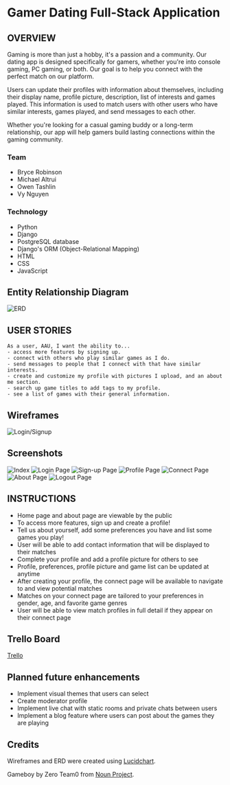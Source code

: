 # Gamer Dating Full-Stack Application


## OVERVIEW

Gaming is more than just a hobby, it's a passion and a community.  Our dating app is designed specifically for gamers, whether you're into console gaming, PC gaming, or both. Our goal is to help you connect with the perfect match on our platform.

Users can update their profiles with information about themselves, including their display name, profile picture, description, list of interests and games played. This information is used to match users with other users who have similar interests, games played, and send messages to each other.

Whether you're looking for a casual gaming buddy or a long-term relationship, our app will help gamers build lasting connections within the gaming community.


### Team
- Bryce Robinson
- Michael Altrui
- Owen Tashlin
- Vy Nguyen


### Technology

- Python
- Django
- PostgreSQL database
- Django's ORM (Object-Relational Mapping)
- HTML
- CSS
- JavaScript


## Entity Relationship Diagram

![ERD](./main_app/static/images/ERD.png)


## USER STORIES

```
As a user, AAU, I want the ability to...
- access more features by signing up.
- connect with others who play similar games as I do.
- send messages to people that I connect with that have similar interests.
- create and customize my profile with pictures I upload, and an about me section.
- search up game titles to add tags to my profile.
- see a list of games with their general information.
```


## Wireframes

![Login/Signup](main_app/static/images/login.png)


## Screenshots

![Index](main_app/static/images/index.png)
![Login Page](main_app/static/images/loginpage.png)
![Sign-up Page](main_app/static/images/signup.png)
![Profile Page](main_app/static/images/profile.png)
![Connect Page](main_app/static/images/connect.png)
![About Page](main_app/static/images/about.png)
![Logout Page](main_app/static/images/logout.png)



## INSTRUCTIONS

- Home page and about page are viewable by the public
- To access more features, sign up and create a profile!
- Tell us about yourself, add some preferences you have and list some games you play!
- User will be able to add contact information that will be displayed to their matches
- Complete your profile and add a profile picture for others to see
- Profile, preferences, profile picture and game list can be updated at anytime
- After creating your profile, the connect page will be available to navigate to and view potential matches
- Matches on your connect page are tailored to your preferences in gender, age, and favorite game genres
- User will be able to view match profiles in full detail if they appear on their connect page


## Trello Board

[Trello](https://trello.com/b/b7HdhKMr/datinggamers)


## Planned future enhancements

- Implement visual themes that users can select
- Create moderator profile
- Implement live chat with static rooms and private chats between users
- Implement a blog feature where users can post about the games they are playing


## Credits

Wireframes and ERD were created using [Lucidchart](https://www.lucidchart.com/).

Gameboy by Zero Team0 from [Noun Project](https://thenounproject.com/browse/icons/term/gameboy/).
